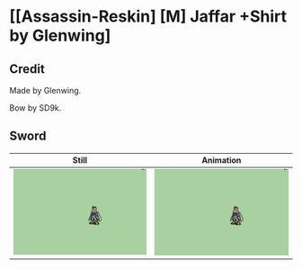 # [\[Assassin-Reskin\] \[M\] Jaffar +Shirt by Glenwing]

## Credit

Made by Glenwing. 

Bow by SD9k.

## Sword

| Still | Animation |
| :---: | :-------: |
| ![Sword still](./Sword_000.png) | ![Sword animation](./Sword.gif) |

